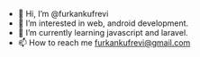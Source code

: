 - 👋 Hi, I’m @furkankufrevi
- 👀 I’m interested in web, android development.
- 🌱 I’m currently learning javascript and laravel.
- 📫 How to reach me furkankufrevi@gmail.com

